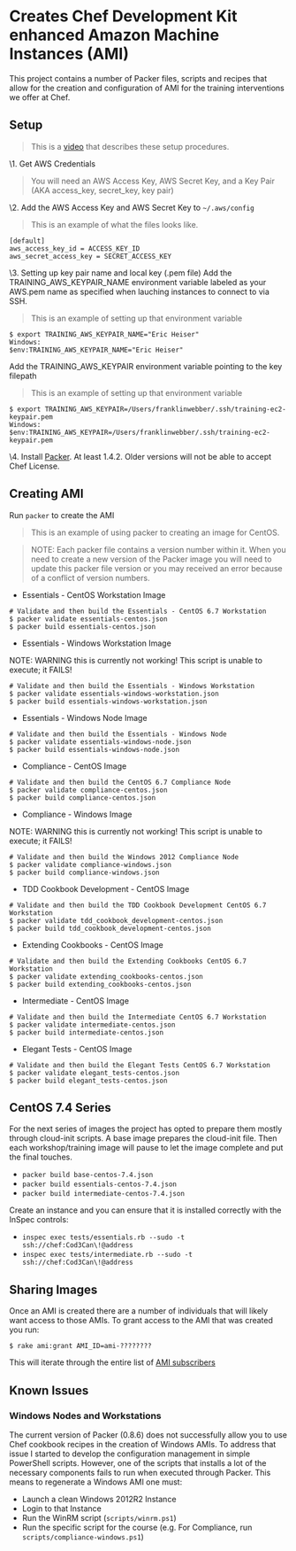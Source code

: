 # Creates Chef Development Kit enhanced Amazon Machine Instances (AMI)

This project contains a number of Packer files, scripts and recipes that allow for the creation and configuration of AMI for the training interventions we offer at Chef.

## Setup

> This is a [video](https://drive.google.com/a/opscode.com/file/d/0B1nt6eQeCbyRXzFMV1hHcFhuSFE/view?usp=sharing) that describes these setup procedures.

\1. Get AWS Credentials

> You will need an AWS Access Key, AWS Secret Key, and a Key Pair (AKA access_key, secret_key, key pair)

\2. Add the AWS Access Key and AWS Secret Key to `~/.aws/config`

> This is an example of what the files looks like.

```
[default]
aws_access_key_id = ACCESS_KEY_ID
aws_secret_access_key = SECRET_ACCESS_KEY
```

\3. Setting up key pair name and local key (.pem file)
Add the TRAINING_AWS_KEYPAIR_NAME environment variable labeled as your AWS.pem name as specified when lauching instances to connect to via SSH.

> This is an example of setting up that environment variable

```
$ export TRAINING_AWS_KEYPAIR_NAME="Eric Heiser"
Windows:
$env:TRAINING_AWS_KEYPAIR_NAME="Eric Heiser"

```

Add the TRAINING_AWS_KEYPAIR environment variable pointing to the key filepath

> This is an example of setting up that environment variable

```
$ export TRAINING_AWS_KEYPAIR=/Users/franklinwebber/.ssh/training-ec2-keypair.pem
Windows:
$env:TRAINING_AWS_KEYPAIR=/Users/franklinwebber/.ssh/training-ec2-keypair.pem
```

\4. Install [Packer](https://www.packer.io/downloads.html). At least 1.4.2.
Older versions will not be able to accept Chef License.

## Creating AMI

Run `packer` to create the AMI

> This is an example of using packer to creating an image for CentOS.

> NOTE: Each packer file contains a version number within it. When you need to create a new version of the Packer image you will need to update this packer file version or you may received an error because of a conflict of version numbers.

* Essentials - CentOS Workstation Image

```
# Validate and then build the Essentials - CentOS 6.7 Workstation
$ packer validate essentials-centos.json
$ packer build essentials-centos.json
```

* Essentials - Windows Workstation Image

NOTE: WARNING this is currently not working! This script is unable to execute; it FAILS!

```
# Validate and then build the Essentials - Windows Workstation
$ packer validate essentials-windows-workstation.json
$ packer build essentials-windows-workstation.json
```

* Essentials - Windows Node Image

```
# Validate and then build the Essentials - Windows Node
$ packer validate essentials-windows-node.json
$ packer build essentials-windows-node.json
```

* Compliance - CentOS Image

```
# Validate and then build the CentOS 6.7 Compliance Node
$ packer validate compliance-centos.json
$ packer build compliance-centos.json
```

* Compliance - Windows Image

NOTE: WARNING this is currently not working! This script is unable to execute; it FAILS!

```
# Validate and then build the Windows 2012 Compliance Node
$ packer validate compliance-windows.json
$ packer build compliance-windows.json
```

* TDD Cookbook Development - CentOS Image

```
# Validate and then build the TDD Cookbook Development CentOS 6.7 Workstation
$ packer validate tdd_cookbook_development-centos.json
$ packer build tdd_cookbook_development-centos.json
```

* Extending Cookbooks - CentOS Image

```
# Validate and then build the Extending Cookbooks CentOS 6.7 Workstation
$ packer validate extending_cookbooks-centos.json
$ packer build extending_cookbooks-centos.json
```

* Intermediate - CentOS Image

```
# Validate and then build the Intermediate CentOS 6.7 Workstation
$ packer validate intermediate-centos.json
$ packer build intermediate-centos.json
```

* Elegant Tests - CentOS Image

```
# Validate and then build the Elegant Tests CentOS 6.7 Workstation
$ packer validate elegant_tests-centos.json
$ packer build elegant_tests-centos.json
```

## CentOS 7.4 Series

For the next series of images the project has opted to prepare them mostly through
cloud-init scripts. A base image prepares the cloud-init file. Then each workshop/training
image will pause to let the image complete and put the final touches.

* `packer build base-centos-7.4.json`
* `packer build essentials-centos-7.4.json`
* `packer build intermediate-centos-7.4.json`

Create an instance and you can ensure that it is installed correctly with the InSpec controls:

* `inspec exec tests/essentials.rb --sudo -t ssh://chef:Cod3Can\!@address`
* `inspec exec tests/intermediate.rb --sudo -t ssh://chef:Cod3Can\!@address`

## Sharing Images

Once an AMI is created there are a number of individuals that will likely want
access to those AMIs. To grant access to the AMI that was created you run:

```
$ rake ami:grant AMI_ID=ami-????????
```

This will iterate through the entire list of [AMI subscribers](subscribers.yml)


## Known Issues

### Windows Nodes and Workstations

The current version of Packer (0.8.6) does not successfully allow you to use Chef cookbook recipes in the creation of Windows AMIs. To address that issue I started to develop the configuration management in simple PowerShell scripts. However, one of the scripts that installs a lot of the necessary components fails to run when executed through Packer. This means to regenerate a Windows AMI one must:

* Launch a clean Windows 2012R2 Instance
* Login to that Instance
* Run the WinRM script (`scripts/winrm.ps1`)
* Run the specific script for the course (e.g. For Compliance, run `scripts/compliance-windows.ps1`)
